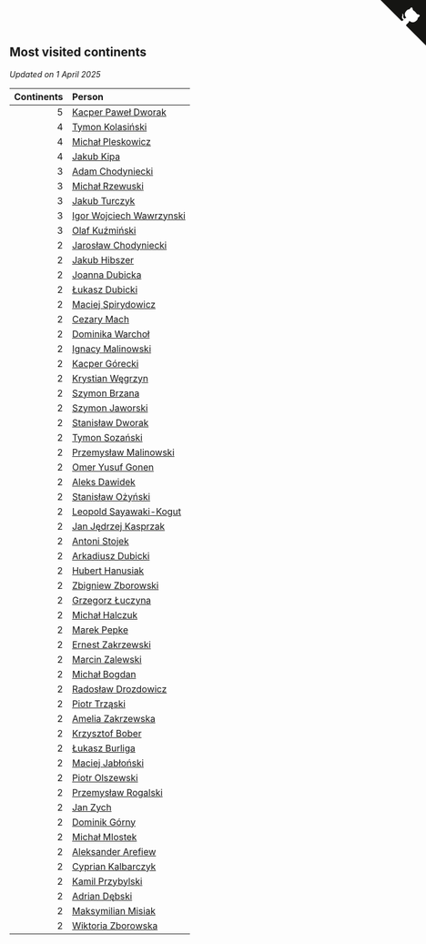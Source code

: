 ## Most visited continents

*Updated on  1 April 2025*

| Continents | Person |
| ---: | :--- |
| 5 | [Kacper Paweł Dworak](https://www.worldcubeassociation.org/persons/2020DWOR01) |
| 4 | [Tymon Kolasiński](https://www.worldcubeassociation.org/persons/2016KOLA02) |
| 4 | [Michał Pleskowicz](https://www.worldcubeassociation.org/persons/2009PLES01) |
| 4 | [Jakub Kipa](https://www.worldcubeassociation.org/persons/2010KIPA01) |
| 3 | [Adam Chodyniecki](https://www.worldcubeassociation.org/persons/2017CHOD02) |
| 3 | [Michał Rzewuski](https://www.worldcubeassociation.org/persons/2014RZEW01) |
| 3 | [Jakub Turczyk](https://www.worldcubeassociation.org/persons/2022TURC02) |
| 3 | [Igor Wojciech Wawrzynski](https://www.worldcubeassociation.org/persons/2019WAWR01) |
| 3 | [Olaf Kuźmiński](https://www.worldcubeassociation.org/persons/2018KUZM02) |
| 2 | [Jarosław Chodyniecki](https://www.worldcubeassociation.org/persons/2018CHOD01) |
| 2 | [Jakub Hibszer](https://www.worldcubeassociation.org/persons/2018HIBS01) |
| 2 | [Joanna Dubicka](https://www.worldcubeassociation.org/persons/2018DUBI04) |
| 2 | [Łukasz Dubicki](https://www.worldcubeassociation.org/persons/2018DUBI01) |
| 2 | [Maciej Spirydowicz](https://www.worldcubeassociation.org/persons/2020SPIR01) |
| 2 | [Cezary Mach](https://www.worldcubeassociation.org/persons/2018MACH04) |
| 2 | [Dominika Warchoł](https://www.worldcubeassociation.org/persons/2021WARC01) |
| 2 | [Ignacy Malinowski](https://www.worldcubeassociation.org/persons/2021MALI02) |
| 2 | [Kacper Górecki](https://www.worldcubeassociation.org/persons/2021GORE01) |
| 2 | [Krystian Węgrzyn](https://www.worldcubeassociation.org/persons/2021WEGR01) |
| 2 | [Szymon Brzana](https://www.worldcubeassociation.org/persons/2017BRZA01) |
| 2 | [Szymon Jaworski](https://www.worldcubeassociation.org/persons/2021JAWO01) |
| 2 | [Stanisław Dworak](https://www.worldcubeassociation.org/persons/2021DWOR01) |
| 2 | [Tymon Sozański](https://www.worldcubeassociation.org/persons/2022SOZA01) |
| 2 | [Przemysław Malinowski](https://www.worldcubeassociation.org/persons/2022MALI01) |
| 2 | [Omer Yusuf Gonen](https://www.worldcubeassociation.org/persons/2022GONE01) |
| 2 | [Aleks Dawidek](https://www.worldcubeassociation.org/persons/2022DAWI01) |
| 2 | [Stanisław Ożyński](https://www.worldcubeassociation.org/persons/2022OZYN01) |
| 2 | [Leopold Sayawaki-Kogut](https://www.worldcubeassociation.org/persons/2022SAYA01) |
| 2 | [Jan Jędrzej Kasprzak](https://www.worldcubeassociation.org/persons/2022KASP03) |
| 2 | [Antoni Stojek](https://www.worldcubeassociation.org/persons/2022STOJ03) |
| 2 | [Arkadiusz Dubicki](https://www.worldcubeassociation.org/persons/2023DUBI01) |
| 2 | [Hubert Hanusiak](https://www.worldcubeassociation.org/persons/2013HANU01) |
| 2 | [Zbigniew Zborowski](https://www.worldcubeassociation.org/persons/2003ZBOR02) |
| 2 | [Grzegorz Łuczyna](https://www.worldcubeassociation.org/persons/2005LUCZ01) |
| 2 | [Michał Halczuk](https://www.worldcubeassociation.org/persons/2006HALC01) |
| 2 | [Marek Pepke](https://www.worldcubeassociation.org/persons/2008PEPK01) |
| 2 | [Ernest Zakrzewski](https://www.worldcubeassociation.org/persons/2011ZAKR01) |
| 2 | [Marcin Zalewski](https://www.worldcubeassociation.org/persons/2011ZALE02) |
| 2 | [Michał Bogdan](https://www.worldcubeassociation.org/persons/2012BOGD01) |
| 2 | [Radosław Drozdowicz](https://www.worldcubeassociation.org/persons/2012DROZ02) |
| 2 | [Piotr Trząski](https://www.worldcubeassociation.org/persons/2012TRZA01) |
| 2 | [Amelia Zakrzewska](https://www.worldcubeassociation.org/persons/2012ZAKR01) |
| 2 | [Krzysztof Bober](https://www.worldcubeassociation.org/persons/2013BOBE01) |
| 2 | [Łukasz Burliga](https://www.worldcubeassociation.org/persons/2013BURL01) |
| 2 | [Maciej Jabłoński](https://www.worldcubeassociation.org/persons/2017JABL01) |
| 2 | [Piotr Olszewski](https://www.worldcubeassociation.org/persons/2013OLSZ02) |
| 2 | [Przemysław Rogalski](https://www.worldcubeassociation.org/persons/2013ROGA02) |
| 2 | [Jan Zych](https://www.worldcubeassociation.org/persons/2014ZYCH01) |
| 2 | [Dominik Górny](https://www.worldcubeassociation.org/persons/2015GORN01) |
| 2 | [Michał Mlostek](https://www.worldcubeassociation.org/persons/2015MLOS01) |
| 2 | [Aleksander Arefiew](https://www.worldcubeassociation.org/persons/2016AREF01) |
| 2 | [Cyprian Kalbarczyk](https://www.worldcubeassociation.org/persons/2016KALB01) |
| 2 | [Kamil Przybylski](https://www.worldcubeassociation.org/persons/2016PRZY01) |
| 2 | [Adrian Dębski](https://www.worldcubeassociation.org/persons/2017DEBS01) |
| 2 | [Maksymilian Misiak](https://www.worldcubeassociation.org/persons/2017MISI01) |
| 2 | [Wiktoria Zborowska](https://www.worldcubeassociation.org/persons/2003ZBOR01) |


<a href="https://github.com/maxidragon/wca_statistics_pl" class="github-corner" aria-label="View source on Github"><svg width="80" height="80" viewBox="0 0 250 250" style="fill:#151513; color:#fff; position: absolute; top: 0; border: 0; right: 0;" aria-hidden="true"><path d="M0,0 L115,115 L130,115 L142,142 L250,250 L250,0 Z"></path><path d="M128.3,109.0 C113.8,99.7 119.0,89.6 119.0,89.6 C122.0,82.7 120.5,78.6 120.5,78.6 C119.2,72.0 123.4,76.3 123.4,76.3 C127.3,80.9 125.5,87.3 125.5,87.3 C122.9,97.6 130.6,101.9 134.4,103.2" fill="currentColor" style="transform-origin: 130px 106px;" class="octo-arm"></path><path d="M115.0,115.0 C114.9,115.1 118.7,116.5 119.8,115.4 L133.7,101.6 C136.9,99.2 139.9,98.4 142.2,98.6 C133.8,88.0 127.5,74.4 143.8,58.0 C148.5,53.4 154.0,51.2 159.7,51.0 C160.3,49.4 163.2,43.6 171.4,40.1 C171.4,40.1 176.1,42.5 178.8,56.2 C183.1,58.6 187.2,61.8 190.9,65.4 C194.5,69.0 197.7,73.2 200.1,77.6 C213.8,80.2 216.3,84.9 216.3,84.9 C212.7,93.1 206.9,96.0 205.4,96.6 C205.1,102.4 203.0,107.8 198.3,112.5 C181.9,128.9 168.3,122.5 157.7,114.1 C157.9,116.9 156.7,120.9 152.7,124.9 L141.0,136.5 C139.8,137.7 141.6,141.9 141.8,141.8 Z" fill="currentColor" class="octo-body"></path></svg></a><style>.github-corner:hover .octo-arm{animation:octocat-wave 560ms ease-in-out}@keyframes octocat-wave{0%,100%{transform:rotate(0)}20%,60%{transform:rotate(-25deg)}40%,80%{transform:rotate(10deg)}}@media (max-width:500px){.github-corner:hover .octo-arm{animation:none}.github-corner .octo-arm{animation:octocat-wave 560ms ease-in-out}}</style>
